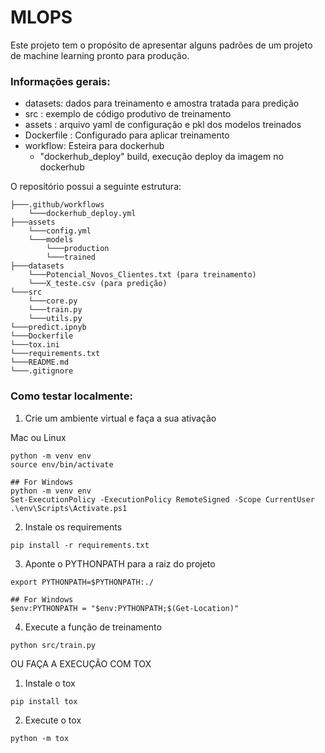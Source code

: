 # MLOPS

Este projeto tem o propósito de apresentar alguns padrões de um projeto de machine learning pronto para produção.

### Informações gerais:
- datasets: dados para treinamento e amostra tratada para predição
- src : exemplo de código produtivo de treinamento
- assets : arquivo yaml de configuração e pkl dos modelos treinados
- Dockerfile : Configurado para aplicar treinamento
- workflow: Esteira para dockerhub
    - "dockerhub_deploy" build, execução deploy da imagem no dockerhub

O repositório possui a seguinte estrutura:

```
├───.github/workflows
    └───dockerhub_deploy.yml
├───assets
    └───config.yml
    └───models
        └───production
        └───trained
├───datasets
    └───Potencial_Novos_Clientes.txt (para treinamento)
    └───X_teste.csv (para predição)
└───src
    └───core.py
    └───train.py
    └───utils.py
└───predict.ipnyb
└───Dockerfile  
└───tox.ini
└───requirements.txt
└───README.md
└───.gitignore
```

### Como testar localmente:

1. Crie um ambiente virtual e faça a sua ativação

Mac ou Linux
```
python -m venv env 
source env/bin/activate

## For Windows
python -m venv env 
Set-ExecutionPolicy -ExecutionPolicy RemoteSigned -Scope CurrentUser
.\env\Scripts\Activate.ps1 
```
2. Instale os requirements
```
pip install -r requirements.txt
```
3. Aponte o PYTHONPATH para a raiz do projeto
```
export PYTHONPATH=$PYTHONPATH:./

## For Windows
$env:PYTHONPATH = "$env:PYTHONPATH;$(Get-Location)"
```
4. Execute a função de treinamento
```
python src/train.py 
```

OU FAÇA A EXECUÇÃO COM TOX

1. Instale o tox
```
pip install tox
```
2. Execute o tox
```
python -m tox
```


